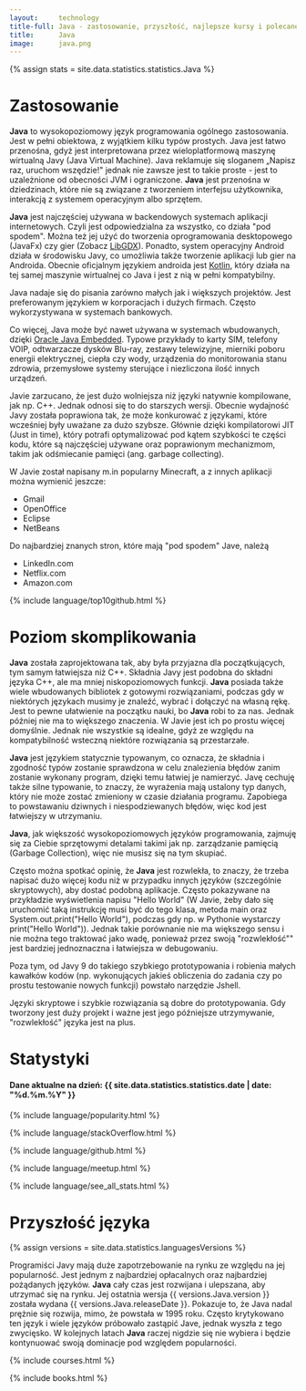 ```yaml
---
layout:     technology
title-full: Java - zastosowanie, przyszłość, najlepsze kursy i polecane książki
title:      Java
image:      java.png
---
```


{% assign stats = site.data.statistics.statistics.Java %}

# Zastosowanie

**Java** to wysokopoziomowy język programowania ogólnego zastosowania. Jest w pełni obiektowa, z wyjątkiem kilku typów prostych. Java jest łatwo przenośna, gdyż jest interpretowana przez wieloplatformową maszynę wirtualną Javy (Java Virtual Machine). Java reklamuje się sloganem „Napisz raz, uruchom wszędzie!" jednak nie zawsze jest to takie proste - jest to uzależnione od obecności JVM i ograniczone. **Java** jest przenośna w dziedzinach, które nie są związane z tworzeniem interfejsu użytkownika, interakcją z systemem operacyjnym albo sprzętem.

**Java** jest najczęściej używana w backendowych systemach aplikacji internetowych. Czyli jest odpowiedzialna za wszystko, co działa "pod spodem". Można też jej użyć do tworzenia oprogramowania desktopowego (JavaFx) czy gier (Zobacz [LibGDX](https://jaki-jezyk-programowania.pl/technologie/libgdx/)).
Ponadto, system operacyjny Android działa w środowisku Javy, co umożliwia także tworzenie aplikacji lub gier na Androida. Obecnie oficjalnym językiem androida jest [Kotlin](https://kotlinlang.org/), który działa na tej samej maszynie wirtualnej co Java i jest z nią w pełni  kompatybilny.

Java nadaje się do pisania zarówno małych jak i większych projektów. Jest preferowanym językiem w korporacjach i dużych firmach. Często wykorzystywana w systemach bankowych.

Co więcej, Java może być nawet używana w systemach wbudowanych, dzięki [Oracle Java Embedded](http://www.oracle.com/technetwork/java/embedded/overview/index.html). Typowe przykłady to karty SIM, telefony VOIP, odtwarzacze dysków Blu-ray, zestawy telewizyjne, mierniki poboru energii elektrycznej, ciepła czy wody, urządzenia do monitorowania stanu zdrowia, przemysłowe systemy sterujące i niezliczona ilość innych urządzeń.

Javie zarzucano, że jest dużo wolniejsza niż języki natywnie kompilowane, jak np. C++. Jednak odnosi się to do starszych wersji. Obecnie wydajność Javy została poprawiona tak, że może konkurować z językami, które wcześniej były uważane za dużo szybsze. Głównie dzięki kompilatorowi JIT (Just in time), który potrafi optymalizować pod kątem szybkości te części kodu, które są najczęściej używane oraz poprawionym mechanizmom, takim jak odśmiecanie pamięci (ang. garbage collecting).

W Javie został napisany m.in popularny Minecraft, a z innych aplikacji można wymienić jeszcze:
- Gmail
- OpenOffice
- Eclipse
- NetBeans

Do najbardziej znanych stron, które mają "pod spodem" Jave, należą
- LinkedIn.com
- Netflix.com
- Amazon.com

{% include language/top10github.html %}

# Poziom skomplikowania

**Java** została zaprojektowana tak, aby była przyjazna dla początkujących, tym samym łatwiejsza niż C++. Składnia Javy jest podobna do składni języka C++, ale ma mniej niskopoziomowych funkcji. **Java** posiada także wiele wbudowanych bibliotek z gotowymi rozwiązaniami, podczas gdy w niektórych językach musimy je znaleźć, wybrać i dołączyć na własną rękę. Jest to pewne ułatwienie na początku nauki, bo **Java** robi to za nas. Jednak później nie ma to większego znaczenia. W Javie jest ich po prostu więcej domyślnie. Jednak nie wszystkie są idealne, gdyż ze względu na kompatybilność wsteczną niektóre rozwiązania są przestarzałe.

**Java** jest językiem statycznie typowanym, co oznacza, że składnia i zgodność typów zostanie sprawdzona w celu znalezienia błędów zanim zostanie wykonany program, dzięki temu łatwiej je namierzyć. Javę cechuję także silne typowanie, to znaczy, że wyrażenia mają ustalony typ danych, który nie może zostać zmieniony w czasie działania programu. Zapobiega to powstawaniu dziwnych i niespodziewanych błędów, więc kod jest łatwiejszy w utrzymaniu.

**Java**, jak większość wysokopoziomowych języków programowania, zajmuję się za Ciebie sprzętowymi detalami takimi jak np. zarządzanie pamięcią (Garbage Collection), więc nie musisz się na tym skupiać.

Często można spotkać opinię, że **Java** jest rozwlekła, to znaczy, że trzeba napisać dużo więcej kodu niż w przypadku innych języków (szczególnie skryptowych), aby dostać podobną aplikacje. Często pokazywane na przykładzie wyświetlenia napisu "Hello World" (W Javie, żeby dało się uruchomić taką instrukcję musi być do tego klasa, metoda main oraz System.out.print("Hello World"), podczas gdy np. w Pythonie wystarczy print("Hello World")). Jednak takie porównanie nie ma większego sensu i nie można tego traktować jako wadę, ponieważ przez swoją "rozwlekłość"" jest bardziej jednoznaczna i łatwiejsza w debugowaniu.

Poza tym, od Javy 9 do takiego szybkiego prototypowania i robienia małych kawałków kodów (np. wykonujących jakieś obliczenia do zadania czy po prostu testowanie nowych funkcji) powstało narzędzie Jshell.

Języki skryptowe i szybkie rozwiązania są dobre do prototypowania. Gdy tworzony jest duży projekt i ważne jest jego późniejsze utrzymywanie, "rozwlekłość" języka jest na plus.

# Statystyki

<h4>Dane aktualne na dzień: {{ site.data.statistics.statistics.date | date: "%d.%m.%Y"  }}</h4>

{% include language/popularity.html %}

{% include language/stackOverflow.html %}

{% include language/github.html %}

{% include language/meetup.html %}

{% include language/see_all_stats.html %}

# Przyszłość języka

{% assign versions = site.data.statistics.languagesVersions %}

Programiści Javy mają duże zapotrzebowanie na rynku ze względu na jej popularność. Jest jednym z najbardziej opłacalnych oraz najbardziej pożądanych języków. **Java** cały czas jest rozwijana i ulepszana, aby utrzymać się na rynku. Jej ostatnia wersja {{ versions.Java.version }} została wydana {{ versions.Java.releaseDate }}. Pokazuje to, że Java nadal prężnie się rozwija, mimo, że powstała w 1995 roku. Często krytykowano ten język i wiele języków próbowało zastąpić Jave, jednak wyszła z tego zwycięsko. W kolejnych latach **Java** raczej nigdzie się nie wybiera i będzie kontynuować swoją dominacje pod względem popularności.

{% include courses.html %}

{% include books.html %}




